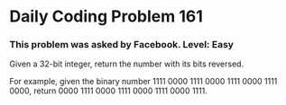 # Daily Coding Problem 161

### This problem was asked by Facebook. Level: Easy

Given a 32-bit integer, return the number with its bits reversed.

For example, given the binary number 1111 0000 1111 0000 1111 0000 1111 0000, 
return 0000 1111 0000 1111 0000 1111 0000 1111.
